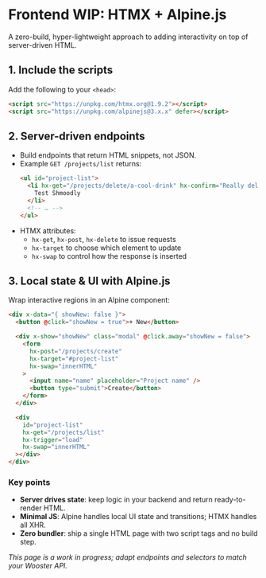 # Frontend WIP: HTMX + Alpine.js

A zero-build, hyper-lightweight approach to adding interactivity on top of server-driven HTML.

## 1. Include the scripts

Add the following to your `<head>`:
```html
<script src="https://unpkg.com/htmx.org@1.9.2"></script>
<script src="https://unpkg.com/alpinejs@3.x.x" defer></script>
```

## 2. Server-driven endpoints

- Build endpoints that return HTML snippets, not JSON.
- Example `GET /projects/list` returns:
  ```html
  <ul id="project-list">
    <li hx-get="/projects/delete/a-cool-drink" hx-confirm="Really delete?" hx-swap="outerHTML">
      Test Shmoodly
    </li>
    <!-- … -->
  </ul>
  ```
- HTMX attributes:
  - `hx-get`, `hx-post`, `hx-delete` to issue requests
  - `hx-target` to choose which element to update
  - `hx-swap` to control how the response is inserted

## 3. Local state & UI with Alpine.js

Wrap interactive regions in an Alpine component:
```html
<div x-data="{ showNew: false }">
  <button @click="showNew = true">+ New</button>

  <div x-show="showNew" class="modal" @click.away="showNew = false">
    <form
      hx-post="/projects/create"
      hx-target="#project-list"
      hx-swap="innerHTML"
    >
      <input name="name" placeholder="Project name" />
      <button type="submit">Create</button>
    </form>
  </div>

  <div
    id="project-list"
    hx-get="/projects/list"
    hx-trigger="load"
    hx-swap="innerHTML"
  ></div>
</div>
```

### Key points

- **Server drives state**: keep logic in your backend and return ready-to-render HTML.
- **Minimal JS**: Alpine handles local UI state and transitions; HTMX handles all XHR.
- **Zero bundler**: ship a single HTML page with two script tags and no build step.

*This page is a work in progress; adapt endpoints and selectors to match your Wooster API.* 